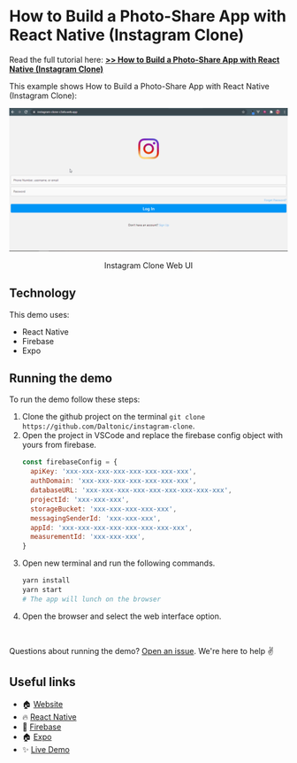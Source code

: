 # How to Build a Photo-Share App with React Native (Instagram Clone)

Read the full tutorial here: [**>> How to Build a Photo-Share App with React Native (Instagram Clone)**](https://daltonic.github.io)

This example shows How to Build a Photo-Share App with React Native (Instagram Clone):

![Web UI Developed](./screenshots/0.gif)

<center><figcaption>Instagram Clone Web UI</figcaption></center>

## Technology

This demo uses:

- React Native
- Firebase
- Expo

## Running the demo

To run the demo follow these steps:

1. Clone the github project on the terminal `git clone https://github.com/Daltonic/instagram-clone`.
2. Open the project in VSCode and replace the firebase config object with yours from firebase.
   ```js
   const firebaseConfig = {
     apiKey: 'xxx-xxx-xxx-xxx-xxx-xxx-xxx-xxx',
     authDomain: 'xxx-xxx-xxx-xxx-xxx-xxx-xxx',
     databaseURL: 'xxx-xxx-xxx-xxx-xxx-xxx-xxx-xxx-xxx',
     projectId: 'xxx-xxx-xxx',
     storageBucket: 'xxx-xxx-xxx-xxx-xxx',
     messagingSenderId: 'xxx-xxx-xxx',
     appId: 'xxx-xxx-xxx-xxx-xxx-xxx-xxx-xxx',
     measurementId: 'xxx-xxx-xxx',
   }
   ```
3. Open new terminal and run the following commands.
   ```sh
   yarn install
   yarn start
   # The app will lunch on the browser
   ```
4. Open the browser and select the web interface option.

<br/>

Questions about running the demo? [Open an issue](https://github.com/Daltonic/instagram-clone/issues). We're here to help ✌️

## Useful links

- 🏠 [Website](https://daltonic.github.io/)
- 🔥 [React Native](https://reactnative.dev/)
- 🚀 [Firebase](https://firebase.google.com/)
- 🏠 [Expo](https://expo.dev/)
- ✨ [Live Demo](https://instagram-clone-c3afa.web.app/)
